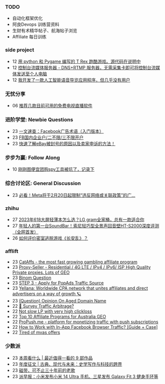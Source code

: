 ### TODO
-  自动化框架优化
-  阿良Devops 训练营资料
-  生财有术精华帖子、航海帖子浏览
-  Affiliate 每日训练

### side project
<!-- sideproject:START -->
-  12 [用 python 和 Pygame 编写的 T Rex 跑酷游戏。源代码在说明中](https://www.youtube.com/watch?v=pZySIXSelCA)
-  12 [控制台流媒体服务器 - DNS+RTMP 服务器，无需采集卡即可将控制台流媒体发送至个人电脑](https://github.com/Aioros/console-streaming-server)
-  12 [我开发了一款人工智能语音导览应用程序，但几乎没有用户](https://www.reddit.com/r/SideProject/comments/18gpp0e/ive_built_an_ai_audio_tour_app_but_have_almost_no/)<!-- sideproject:END -->


### 无忧分享
<!-- ruyo:START -->
-  06 [推荐几款目前可用的免费电视直播软件](https://51.ruyo.net/18608.html)<!-- ruyo:END -->

### 进阶学堂: Newbie Questions
<!-- advertcn1:START -->
-  23 [一文速查：Facebook广告术语（入门版本）](https://www.advertcn.com/thread-114093-1-1.html)
-  23 [FB国内企业户/二不限/三不限开户](https://www.advertcn.com/thread-114090-1-1.html)
-  23 [快速了解eBay被封号的原因以及卖家申诉的方法！](https://www.advertcn.com/thread-114089-1-1.html)<!-- advertcn1:END -->

### 步步为赢: Follow Along
<!-- advertcn2:START -->
-  10 [刚刚图便宜团购spy工具被坑了，记录下](https://www.advertcn.com/thread-113954-1-1.html)<!-- advertcn2:END -->

### 综合讨论区: General Discussion
<!-- advertcn3:START -->
-  23 [必看！Meta将于2月20日起限制“违反网络或关联政策”的广...](https://www.advertcn.com/thread-114085-1-1.html)<!-- advertcn3:END -->


### zhihu
<!-- zhihu:START -->
-  27 [2023年618大屏轻薄本怎么选？LG gram全家桶，总有一款适合你](http://zhuanlan.zhihu.com/p/632641888?utm_campaign=rss&utm_medium=rss&utm_source=rss&utm_content=title)
-  27 [年轻人的第一台SoundBar！索尼轻巧型全景声回音壁HT-S2000深度评测（全网首发）](http://zhuanlan.zhihu.com/p/630990296?utm_campaign=rss&utm_medium=rss&utm_source=rss&utm_content=title)
-  26 [如何评价密室逃脱游戏《长安乱》？](http://www.zhihu.com/question/563950552/answer/3045961312?utm_campaign=rss&utm_medium=rss&utm_source=rss&utm_content=title)<!-- zhihu:END -->

### afflift
<!-- afflift:START -->
-  23 [CatAffs - the most fast growing gambling affiliate program](https://afflift.com/f/threads/cataffs-the-most-fast-growing-gambling-affiliate-program.12460/)
-  23 [Proxy-Seller - Residential / 4G LTE / IPv4 / IPv6/ ISP High Quality Private proxies. Lots of GEO](https://afflift.com/f/threads/proxy-seller-residential-4g-lte-ipv4-ipv6-isp-high-quality-private-proxies-lots-of-geo.11946/)
-  23 [Binom Question](https://afflift.com/f/threads/binom-question.12623/)
-  23 [STEP 3 - Apply for PopAds Traffic Source](https://afflift.com/f/threads/step-3-apply-for-popads-traffic-source.12313/)
-  23 [Yellana: Worldwide CPA network that unites affiliates and direct advertisers on a way of growth 🪐](https://afflift.com/f/threads/yellana-worldwide-cpa-network-that-unites-affiliates-and-direct-advertisers-on-a-way-of-growth-%F0%9F%AA%90.10512/)
-  23 [&lpar;Question&rpar; Opinion On Aged Domain Name](https://afflift.com/f/threads/question-opinion-on-aged-domain-name.12634/)
-  22 [🚦 Survey Traffic Arbitrage?](https://afflift.com/f/threads/%F0%9F%9A%A6-survey-traffic-arbitrage.12508/)
-  22 [Not slow LP with very high clickloss](https://afflift.com/f/threads/not-slow-lp-with-very-high-clickloss.10570/)
-  22 [Top 10 Affiliate Programs for Australia GEO](https://afflift.com/f/threads/top-10-affiliate-programs-for-australia-geo.12693/)
-  22 [ProPush.me - platform for monetizing traffic with push subscriptions](https://afflift.com/f/threads/propush-me-platform-for-monetizing-traffic-with-push-subscriptions.2352/)
-  22 [How to Work with In-App Facebook Browser Traffic? [Guide + Case]](https://afflift.com/f/threads/how-to-work-with-in-app-facebook-browser-traffic-guide-case.12692/)
-  22 [Tired of mvas offers](https://afflift.com/f/threads/tired-of-mvas-offers.12622/)<!-- afflift:END -->

### 少数派
<!-- sspai:START -->
-  23 [本周看什么 | 最近值得一看的 9 部作品](https://sspai.com/post/86623)
-  23 [年度征文 | 古典、现代与未来：史学写作与科技的跨界](https://sspai.com/post/86552)
-  23 [磁带，可不止三十年前的老歌](https://sspai.com/post/86559)
-  23 [派早报：小米发布小米 14 Ultra 手机、三星发布 Galaxy Fit 3 健身手环等](https://sspai.com/post/86608)<!-- sspai:END -->
